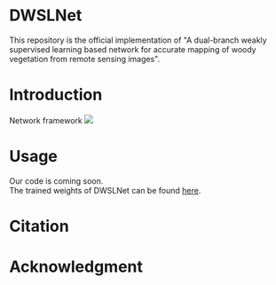 # DWSLNet
This repository is the official implementation of "A dual-branch weakly supervised learning based network for accurate mapping of woody vegetation from remote sensing images".
# Introduction
Network framework
![](https://github.com/Mr-catc/DWSLNet/blob/main/resources/Network.png "")
# Usage
Our code is coming soon.  
The trained weights of DWSLNet can be found [here](https://drive.google.com/drive/folders/1XNKA3Ppxkhm_1YUQg8TmoUMFCSuziqk7?usp=share_link).
# Citation
# Acknowledgment
